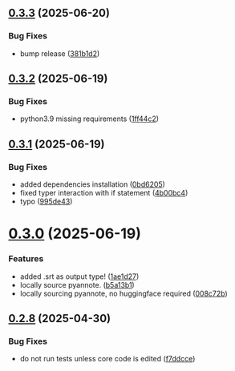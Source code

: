 ## [0.3.3](https://github.com/Global-Health-Engineering/ghe_transcribe/compare/v0.3.2...v0.3.3) (2025-06-20)


### Bug Fixes

* bump release ([381b1d2](https://github.com/Global-Health-Engineering/ghe_transcribe/commit/381b1d2c7dff371352f7869eb38da478731f5e8f))



## [0.3.2](https://github.com/Global-Health-Engineering/ghe_transcribe/compare/v0.3.1...v0.3.2) (2025-06-19)


### Bug Fixes

* python3.9 missing requirements ([1ff44c2](https://github.com/Global-Health-Engineering/ghe_transcribe/commit/1ff44c2bb3a9e29fb123dd7d417cb7042c23aed9))



## [0.3.1](https://github.com/Global-Health-Engineering/ghe_transcribe/compare/v0.3.0...v0.3.1) (2025-06-19)


### Bug Fixes

* added dependencies installation ([0bd6205](https://github.com/Global-Health-Engineering/ghe_transcribe/commit/0bd62053e462c7fe85e06f57f0f2adcb28edc399))
* fixed typer interaction with if statement ([4b00bc4](https://github.com/Global-Health-Engineering/ghe_transcribe/commit/4b00bc4573785fdb8c0dc9074335b0a22a85d43c))
* typo ([995de43](https://github.com/Global-Health-Engineering/ghe_transcribe/commit/995de4304088c98a6d04742b28c6a8c32a6a88d6))



# [0.3.0](https://github.com/Global-Health-Engineering/ghe_transcribe/compare/v0.2.8...v0.3.0) (2025-06-19)


### Features

* added .srt as output type! ([1ae1d27](https://github.com/Global-Health-Engineering/ghe_transcribe/commit/1ae1d27e0c3eafaf45db3af254c1a6dfd4d625e1))
* locally source pyannote. ([b5a13b1](https://github.com/Global-Health-Engineering/ghe_transcribe/commit/b5a13b1e215e673575a5b0f40a61a0ac8e742a4e))
* locally sourcing pyannote, no huggingface required ([008c72b](https://github.com/Global-Health-Engineering/ghe_transcribe/commit/008c72b3b256ed5e3309c7799ec797ffef833565))



## [0.2.8](https://github.com/Global-Health-Engineering/ghe_transcribe/compare/v0.2.7...v0.2.8) (2025-04-30)


### Bug Fixes

* do not run tests unless core code is edited ([f7ddcce](https://github.com/Global-Health-Engineering/ghe_transcribe/commit/f7ddcce98b964b83ac18c3a76654090252fe2bc7))



